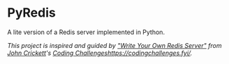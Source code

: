 # PyRedis
A lite version of a Redis server implemented in Python.

_This project is inspired and guided by ["Write Your Own Redis Server"](https://codingchallenges.fyi/challenges/challenge-redis) from [John Crickett](https://uk.linkedin.com/in/johncrickett)'s [Coding Challenges](https://codingchallenges.fyi/)https://codingchallenges.fyi/._
